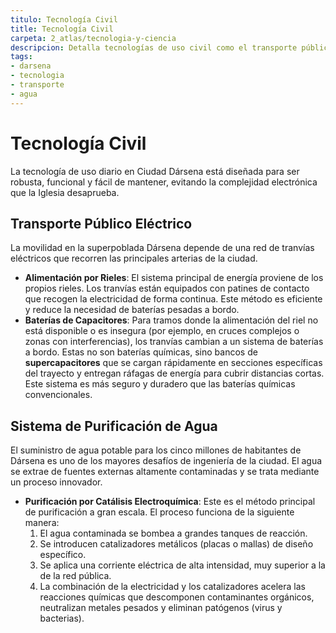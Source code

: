 ```yaml
---
titulo: Tecnología Civil
title: Tecnología Civil
carpeta: 2_atlas/tecnologia-y-ciencia
descripcion: Detalla tecnologías de uso civil como el transporte público y los sistemas de purificación de agua.
tags:
- darsena
- tecnologia
- transporte
- agua
---
```


# Tecnología Civil

La tecnología de uso diario en Ciudad Dársena está diseñada para ser robusta, funcional y fácil de mantener, evitando la complejidad electrónica que la Iglesia desaprueba.

## Transporte Público Eléctrico

La movilidad en la superpoblada Dársena depende de una red de tranvías eléctricos que recorren las principales arterias de la ciudad.

-   **Alimentación por Rieles**: El sistema principal de energía proviene de los propios rieles. Los tranvías están equipados con patines de contacto que recogen la electricidad de forma continua. Este método es eficiente y reduce la necesidad de baterías pesadas a bordo.
-   **Baterías de Capacitores**: Para tramos donde la alimentación del riel no está disponible o es insegura (por ejemplo, en cruces complejos o zonas con interferencias), los tranvías cambian a un sistema de baterías a bordo. Estas no son baterías químicas, sino bancos de **supercapacitores** que se cargan rápidamente en secciones específicas del trayecto y entregan ráfagas de energía para cubrir distancias cortas. Este sistema es más seguro y duradero que las baterías químicas convencionales.

## Sistema de Purificación de Agua

El suministro de agua potable para los cinco millones de habitantes de Dársena es uno de los mayores desafíos de ingeniería de la ciudad. El agua se extrae de fuentes externas altamente contaminadas y se trata mediante un proceso innovador.

-   **Purificación por Catálisis Electroquímica**: Este es el método principal de purificación a gran escala. El proceso funciona de la siguiente manera:
    1.  El agua contaminada se bombea a grandes tanques de reacción.
    2.  Se introducen catalizadores metálicos (placas o mallas) de diseño específico.
    3.  Se aplica una corriente eléctrica de alta intensidad, muy superior a la de la red pública.
    4.  La combinación de la electricidad y los catalizadores acelera las reacciones químicas que descomponen contaminantes orgánicos, neutralizan metales pesados y eliminan patógenos (virus y bacterias).
